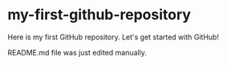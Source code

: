 # my-first-github-repository
Here is my first GitHub repository. Let's get started with GitHub!

README.md file was just edited manually.
